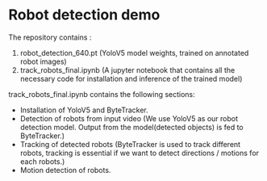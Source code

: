 # Robot detection demo

The repository contains :
1. robot_detection_640.pt (YoloV5 model weights, trained on annotated robot images)
2. track_robots_final.ipynb (A jupyter notebook that contains all the necessary code for installation and inference of the trained model)

track_robots_final.ipynb contains the following sections:
* Installation of YoloV5 and ByteTracker.
* Detection of robots from input video (We use YoloV5 as our robot detection model. Output from the model(detected objects) is fed to ByteTracker.)
* Tracking of detected robots (ByteTracker is used to track different robots, tracking is essential if we want to detect directions / motions for each robots.) 
* Motion detection of robots.


 
